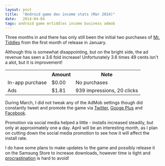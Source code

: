 ```yaml
---
layout: post
title:  "Android game dev income stats (Mar 2014)"
date:   2014-04-04
tags: android game mrtiddles income business admob
---
```


Three months in and there has only still been the initial two purchases of [Mr. Tiddles](https://play.google.com/store/apps/details?id=com.psychopyko.dx3.mrtiddles) from the first month of release in January.

Although this is somewhat disappointing, but on the bright side, the ad revenue has seen a 3.6 fold increase! Unfortunately 3.6 times 49 cents isn't a alot, but it is improvement!

<table>
   <tr>
      <th></th>
      <th>Amount</th>
      <th class="align-left">Note</th>
   </tr>
   <tr>
      <td class="align-right">In-app purchase</td>
      <td class="align-center">$0.00</td>
      <td>No purchases</td>
   </tr>
   <tr>
      <td class="align-right">Ads</td>
      <td class="align-center">$1.81</td>
      <td>939 impressions, 20 clicks</td>
   </tr>
</table>

During March, I did not tweak any of the AdMob settings though did constantly tweet and promote the game via [Twitter](https://twitter.com/mrtiddlesgame), [Googe Plus](https://plus.google.com/b/108209349412582559435/108209349412582559435/posts) and [Facebook](https://www.facebook.com/dx3studios). 

Promotion via social media helped a little - installs increased steadily, but only at approximately one a day. April will be an interesting month, as I plan on cutting down the social media promotion to see how it will affect the install rate.

I do have some plans to make updates to the game and possibly release it on the Samsung Store to increase downloads, however time is tight and [procrastination](/2014/03/30/introducing-connect-three/) is hard to avoid!